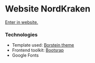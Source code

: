 # Website NordKraken
[Enter in website.](https://entenda.nordkraken.com)

### Technologies

- Template used: [Borstein theme](https://htmltemplates.co/free-website-templates/borstein-free-portfolio-resume-html-template)
- Frontend toolkit: [Bootsrap](https://getbootstrap.com)
- Google Fonts

